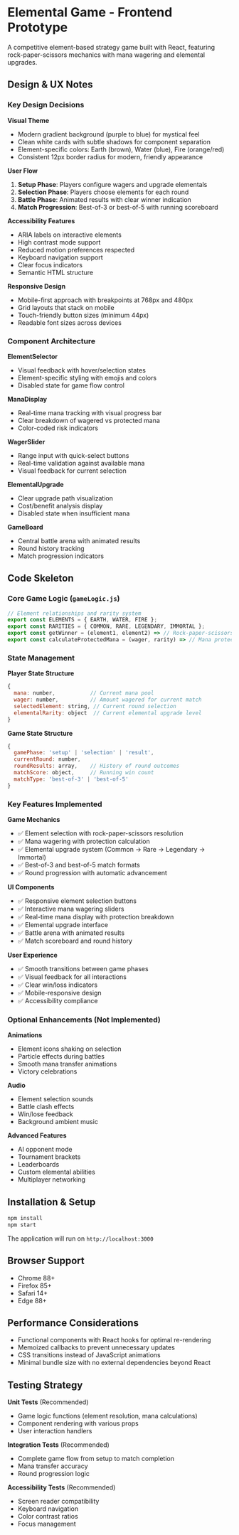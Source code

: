# Elemental Game - Frontend Prototype

A competitive element-based strategy game built with React, featuring rock-paper-scissors mechanics with mana wagering and elemental upgrades.

## Design & UX Notes

### Key Design Decisions

**Visual Theme**
- Modern gradient background (purple to blue) for mystical feel
- Clean white cards with subtle shadows for component separation
- Element-specific colors: Earth (brown), Water (blue), Fire (orange/red)
- Consistent 12px border radius for modern, friendly appearance

**User Flow**
1. **Setup Phase**: Players configure wagers and upgrade elementals
2. **Selection Phase**: Players choose elements for each round
3. **Battle Phase**: Animated results with clear winner indication
4. **Match Progression**: Best-of-3 or best-of-5 with running scoreboard

**Accessibility Features**
- ARIA labels on interactive elements
- High contrast mode support
- Reduced motion preferences respected
- Keyboard navigation support
- Clear focus indicators
- Semantic HTML structure

**Responsive Design**
- Mobile-first approach with breakpoints at 768px and 480px
- Grid layouts that stack on mobile
- Touch-friendly button sizes (minimum 44px)
- Readable font sizes across devices

### Component Architecture

**ElementSelector**
- Visual feedback with hover/selection states
- Element-specific styling with emojis and colors
- Disabled state for game flow control

**ManaDisplay**
- Real-time mana tracking with visual progress bar
- Clear breakdown of wagered vs protected mana
- Color-coded risk indicators

**WagerSlider**
- Range input with quick-select buttons
- Real-time validation against available mana
- Visual feedback for current selection

**ElementalUpgrade**
- Clear upgrade path visualization
- Cost/benefit analysis display
- Disabled state when insufficient mana

**GameBoard**
- Central battle arena with animated results
- Round history tracking
- Match progression indicators

## Code Skeleton

### Core Game Logic (`gameLogic.js`)

```javascript
// Element relationships and rarity system
export const ELEMENTS = { EARTH, WATER, FIRE };
export const RARITIES = { COMMON, RARE, LEGENDARY, IMMORTAL };
export const getWinner = (element1, element2) => // Rock-paper-scissors logic
export const calculateProtectedMana = (wager, rarity) => // Mana protection
```

### State Management

**Player State Structure**
```javascript
{
  mana: number,           // Current mana pool
  wager: number,          // Amount wagered for current match
  selectedElement: string, // Current round selection
  elementalRarity: object  // Current elemental upgrade level
}
```

**Game State Structure**
```javascript
{
  gamePhase: 'setup' | 'selection' | 'result',
  currentRound: number,
  roundResults: array,    // History of round outcomes
  matchScore: object,     // Running win count
  matchType: 'best-of-3' | 'best-of-5'
}
```

### Key Features Implemented

**Game Mechanics**
- ✅ Element selection with rock-paper-scissors resolution
- ✅ Mana wagering with protection calculation
- ✅ Elemental upgrade system (Common → Rare → Legendary → Immortal)
- ✅ Best-of-3 and best-of-5 match formats
- ✅ Round progression with automatic advancement

**UI Components**
- ✅ Responsive element selection buttons
- ✅ Interactive mana wagering sliders
- ✅ Real-time mana display with protection breakdown
- ✅ Elemental upgrade interface
- ✅ Battle arena with animated results
- ✅ Match scoreboard and round history

**User Experience**
- ✅ Smooth transitions between game phases
- ✅ Visual feedback for all interactions
- ✅ Clear win/loss indicators
- ✅ Mobile-responsive design
- ✅ Accessibility compliance

### Optional Enhancements (Not Implemented)

**Animations**
- Element icons shaking on selection
- Particle effects during battles
- Smooth mana transfer animations
- Victory celebrations

**Audio**
- Element selection sounds
- Battle clash effects
- Win/lose feedback
- Background ambient music

**Advanced Features**
- AI opponent mode
- Tournament brackets
- Leaderboards
- Custom elemental abilities
- Multiplayer networking

## Installation & Setup

```bash
npm install
npm start
```

The application will run on `http://localhost:3000`

## Browser Support

- Chrome 88+
- Firefox 85+
- Safari 14+
- Edge 88+

## Performance Considerations

- Functional components with React hooks for optimal re-rendering
- Memoized callbacks to prevent unnecessary updates
- CSS transitions instead of JavaScript animations
- Minimal bundle size with no external dependencies beyond React

## Testing Strategy

**Unit Tests** (Recommended)
- Game logic functions (element resolution, mana calculations)
- Component rendering with various props
- User interaction handlers

**Integration Tests** (Recommended)
- Complete game flow from setup to match completion
- Mana transfer accuracy
- Round progression logic

**Accessibility Tests** (Recommended)
- Screen reader compatibility
- Keyboard navigation
- Color contrast ratios
- Focus management